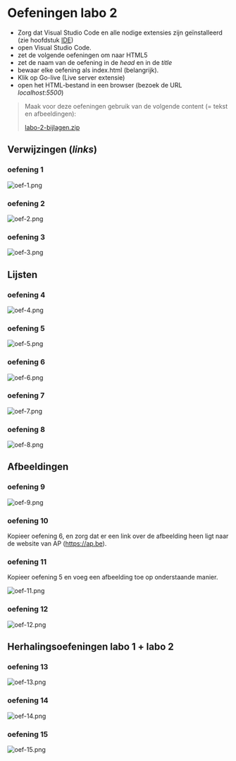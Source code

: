 # Oefeningen labo 2

* Zorg dat Visual Studio Code en alle nodige extensies zijn geïnstalleerd (zie hoofdstuk [IDE](/ide.md))
* open Visual Studio Code.
* zet de volgende oefeningen om naar HTML5
* zet de naam van de oefening in de _head_ en in de _title_
* bewaar elke oefening als index.html (belangrijk).
* Klik op Go-live (Live server extensie)
* open het HTML-bestand in een browser (bezoek de URL _localhost:5500_)

> Maak voor deze oefeningen gebruik van de volgende content (= tekst en afbeeldingen):
> 
> [labo-2-bijlagen.zip](labo-2-bijlagen.zip)

## Verwijzingen (_links_)

### oefening 1
![oef-1.png](oef-1.png)

### oefening 2
![oef-2.png](oef-2.png)

### oefening 3
![oef-3.png](oef-3.png)

## Lijsten

### oefening 4
![oef-4.png](oef-4.png)

### oefening 5
![oef-5.png](oef-5.png)

### oefening 6
![oef-6.png](oef-6.png)

### oefening 7
![oef-7.png](oef-7.png)

### oefening 8
![oef-8.png](oef-8.png)

## Afbeeldingen

### oefening 9
![oef-9.png](oef-9.png)

### oefening 10
Kopieer oefening 6, en zorg dat er een link over de afbeelding heen ligt naar de website van AP (https://ap.be).

### oefening 11
Kopieer oefening 5 en voeg een afbeelding toe op onderstaande manier.

![oef-11.png](oef-11.png)

### oefening 12
![oef-12.png](oef-12.png)

## Herhalingsoefeningen labo 1 + labo 2

### oefening 13
![oef-13.png](oef-13.png)

### oefening 14
![oef-14.png](oef-14.png)

### oefening 15
![oef-15.png](oef-15.png)
